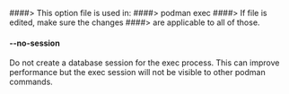 ####> This option file is used in:
####>   podman exec
####> If file is edited, make sure the changes
####> are applicable to all of those.
#### **--no-session**

Do not create a database session for the exec process. This can improve performance but the exec session will not be visible to other podman commands.
